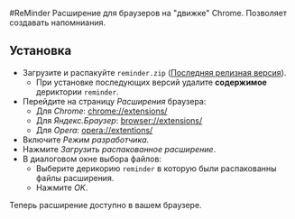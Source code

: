 #ReMinder
Расширение для браузеров на "движке" Chrome. Позволяет создавать напомниания.

## Установка

- Загрузите и распакуйте `reminder.zip` ([Последняя релизная версия](https://github.com/latalyananders/ReMinder/releases)).
    - При установке последующих версий удалите **содержимое** дериктории `reminder`.
- Перейдите на страницу *Расширения* браузера:
    - Для *Chrome*: <chrome://extensions/>
    - Для *Яндекс.Браузер*: <browser://extensions/>
    - Для *Opera*: <opera://extentions/>
- Включите *Режим разработчика*.
- Нажмите *Загрузить распакованное расширение*.
- В диалоговом окне выбора файлов:
    - Выберите дерикорию `reminder` в которую были распакованны файлы расширения.
    - Нажмите *OK*.

Теперь расширение доступно в вашем браузере.
